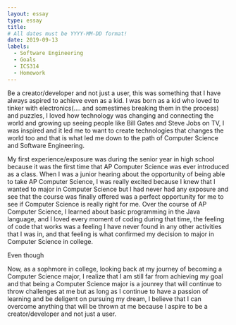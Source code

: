 ```yaml
---
layout: essay
type: essay
title: 
# All dates must be YYYY-MM-DD format!
date: 2019-09-13
labels:
  - Software Engineering
  - Goals
  - ICS314
  - Homework
---
```


Be a creator/developer and not just a user, this was something that I have always aspired to achieve even as a kid. I was born as a kid who loved to tinker with electronics(.... and somestimes breaking them in the process) and puzzles, I loved how technology was changing and connecting the world and growing up seeing people like Bill Gates and Steve Jobs on TV, I was inspired and it led me to want to create technologies that changes the world too and that is what led me down to the path of Computer Science and Software Engineering.

My first experience/exposure was during the senior year in high school because it was the first time that AP Computer Science was ever introduced as a class. When I was a junior hearing about the opportunity of being able to take AP Computer Science, I was really excited because I knew that I wanted to major in Computer Science but I had never had any exposure and see that the course was finally offered was a perfect opportunity for me to see if Computer Science is really right for me. Over the course of AP Computer Science, I learned about basic programming in the Java language, and I loved every moment of coding during that time, the feeling of code that works was a feeling I have never found in any other activities that I was in, and that feeling is what confirmed my decision to major in Computer Science in college.

Even though

Now, as a sophmore in college, looking back at my journey of becoming a Computer Science major, I realize that I am still far from achieving my goal and that being a Computer Science major is a jounrey that will continue to throw challenges at me but as long as I continue to have a passion of learning and be deligent on pursuing my dream, I believe that I can overcome anything that will be thrown at me because I aspire to be a creator/developer and not just a user.

